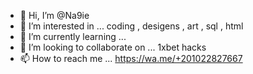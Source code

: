 - 👋 Hi, I’m @Na9ie
- 👀 I’m interested in ... coding , desigens , art , sql , html
- 🌱 I’m currently learning ... 
- 💞️ I’m looking to collaborate on ... 1xbet hacks
- 📫 How to reach me ... https://wa.me/+201022827667

<!---
Na9ie/Na9ie is a ✨ special ✨ repository because its `README.md` (this file) appears on your GitHub profile.
You can click the Preview link to take a look at your changes.
--->
